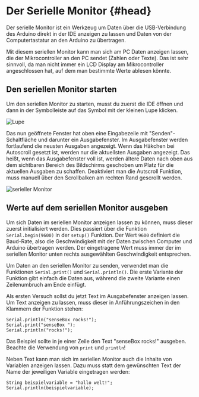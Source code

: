 # Der Serielle Monitor {#head}

Der serielle Monitor ist ein Werkzeug um Daten über die USB-Verbindung des Arduino direkt in der IDE anzeigen zu lassen und Daten von der Computertastatur an den Arduino zu übertragen.

Mit diesem seriellen Monitor kann man sich am PC Daten anzeigen lassen, die der Mikrocontroller an den PC sendet (Zahlen oder Texte).
Das ist sehr sinnvoll, da man nicht immer ein LCD Display am Mikrocontroller angeschlossen hat, auf dem man bestimmte Werte ablesen könnte.

## Den seriellen Monitor starten
Um den seriellen Monitor zu starten, musst du zuerst die IDE öffnen und dann in der Symbolleiste auf das Symbol mit der kleinen Lupe klicken.

![Lupe](https://raw.githubusercontent.com/sensebox/resources/master/images/arduino_magnifying_glass.png
 "Lupe")

Das nun geöffnete Fenster hat oben eine Eingabezeile mit "Senden"-Schaltfläche und darunter ein Ausgabefenster.
Im Ausgabefenster werden fortlaufend die neusten Ausgaben angezeigt. Wenn das Häkchen bei Autoscroll gesetzt ist, werden nur die aktuellsten Ausgaben angezeigt.
Das heißt, wenn das Ausgabefenster voll ist, werden ältere Daten nach oben aus dem sichtbaren Bereich des Bildschirms geschoben um Platz für die aktuellen Ausgaben zu schaffen.
Deaktiviert man die Autscroll Funktion, muss manuell über den Scrollbalken am rechten Rand gescrollt werden.

![serieller Monitor](https://raw.githubusercontent.com/sensebox/resources/master/images/arduino_serial_monitor.jpg
 "serieller Monitor")

## Werte auf dem seriellen Monitor ausgeben
Um sich Daten im seriellen Monitor anzeigen lassen zu können, muss dieser zuerst initialisiert werden.
Dies passiert über die Funktion `Serial.begin(9600)` in der `setup()` Funktion.
Der Wert `9600` definiert die Baud-Rate, also die Geschwindigkeit mit der Daten zwischen Computer und Arduino übertragen werden.
Der eingetragene Wert muss immer der im seriellen Monitor unten rechts ausgewählten Geschwindigkeit entsprechen.

Um Daten an den seriellen Monitor zu senden, verwendet man die Funktionen `Serial.print()` und `Serial.println()`.
Die erste Variante der Funktion gibt einfach die Daten aus, während die zweite Variante einen Zeilenumbruch am Ende einfügt.


Als ersten Versuch sollst du jetzt Text im Ausgabefenster anzeigen lassen.
Um Text anzeigen zu lassen, muss dieser in Anführungszeichen in den Klammern der Funktion stehen:
```arduino
Serial.println("senseBox rocks!");
Serial.print("senseBox ");
Serial.println("rocks!");
```

Das Beispiel sollte in je einer Zeile den Text "senseBox rocks!" ausgeben.
Beachte die Verwendung von `print` und `println`!

Neben Text kann man sich im seriellen Monitor auch die Inhalte von Variablen anzeigen lassen. Dazu muss statt dem gewünschten Text der Name der jeweiligen Variable eingetragen werden:

```arduino
String beispielvariable = "hallo welt!";
Serial.println(beispielvariable);
```
